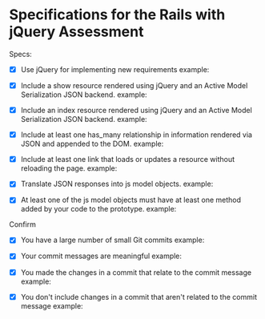 # Specifications for the Rails with jQuery Assessment

Specs:
- [x] Use jQuery for implementing new requirements
example: 

- [X] Include a show resource rendered using jQuery and an Active Model Serialization JSON backend.
example: 

- [X] Include an index resource rendered using jQuery and an Active Model Serialization JSON backend.
example: 

- [X] Include at least one has_many relationship in information rendered via JSON and appended to the DOM.
example: 

- [X] Include at least one link that loads or updates a resource without reloading the page.
example: 

- [X] Translate JSON responses into js model objects.
example: 

- [X] At least one of the js model objects must have at least one method added by your code to the prototype.
example: 


Confirm
- [X] You have a large number of small Git commits
example: 

- [X] Your commit messages are meaningful
example: 

- [X] You made the changes in a commit that relate to the commit message
example: 

- [X] You don't include changes in a commit that aren't related to the commit message
example: 

